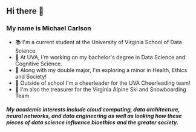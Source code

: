 ## Hi there 👋
### My name is Michael Carlson
<!--
**mrcarlson3/mrcarlson3** is a ✨ _special_ ✨ repository because its `README.md` (this file) appears on your GitHub profile.

Here are some ideas to get you started:

- 🔭 I’m currently working on ...
- 🌱 I’m currently learning ...
- 👯 I’m looking to collaborate on ...
- 🤔 I’m looking for help with ...
- 💬 Ask me about ...
- 📫 How to reach me: ...
- 😄 Pronouns: ...
- ⚡ Fun fact: ...
-->
* 📚 I'm a current student at the University of Virginia School of Data Science.
* 👾 At UVA, I'm working on my bachelor's degree in Data Science and Cognitive Science.
* 🧬 Along with my double major, I'm exploring a minor in Health, Ethics and Society!
* 📣 Outside of school I'm a cheerleader for the UVA Cheerleading team!
* 🎿 I'm also the treasurer for the Virginia Alpine Ski and Snowboarding Team

##### My academic interests include cloud computing, data architecture, neural networks, and data engineering as well as looking how these pieces of data science influence bioethics and the greater society.
